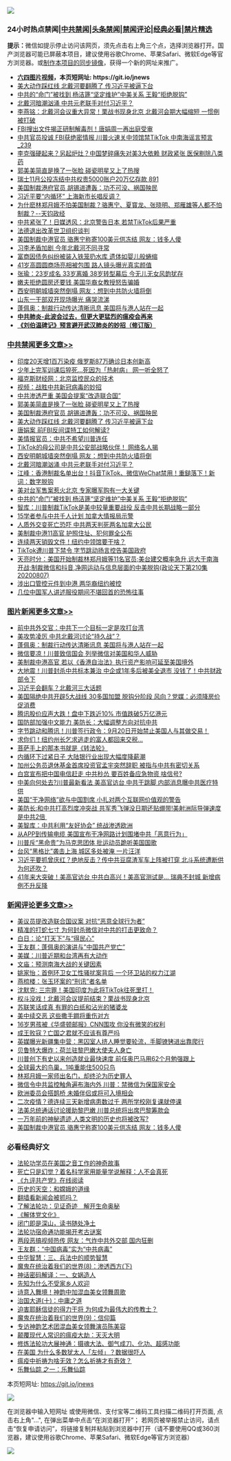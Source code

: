 ![](https://raw.githubusercontent.com/fqnews/bnews/master/64photo/fqnews-qr.jpg)

<div id="tt">
<h3>24小时热点禁闻|<a href="#%E4%B8%AD%E5%85%B1%E7%A6%81%E9%97%BB%E6%9B%B4%E5%A4%9A%E6%96%87%E7%AB%A0">中共禁闻</a>|<a href="#%E5%9B%BE%E7%89%87%E6%96%B0%E9%97%BB%E6%9B%B4%E5%A4%9A%E6%96%87%E7%AB%A0">头条禁闻</a>|<a href="#%E6%96%B0%E9%97%BB%E8%AF%84%E8%AE%BA%E6%9B%B4%E5%A4%9A%E6%96%87%E7%AB%A0">禁闻评论|<a href="#%E5%BF%85%E7%9C%8B%E7%BB%8F%E5%85%B8%E5%A5%BD%E6%96%87">经典必看|<a href="/video.md#%E7%A6%81%E7%89%87%E7%B2%BE%E9%80%89">禁片精选</a></h3>
<div><b>提示：</b>微信如提示停止访问该网页，须先点击右上角三个点，选择浏览器打开。国产浏览器可能已屏蔽本项目，建议使用谷歌Chrome、苹果Safari、微软Edge等官方浏览器。或<a href="https://github.com/fqnews/bnews/blob/master/%E5%88%B6%E4%BD%9Cgit%E7%A6%81%E9%97%BB%E9%95%9C%E5%83%8F.md">制作本项目的同步镜像</a>，获得一个新的网址来推广。</div>
<ul>
<li><b><a href="http://d1.bdrive.tk/64.mp4" target="_blank">六四图片视频</a>，本页短网址: https://git.io/jnews</b></li>
<li><a href="/cbnews/20200808/1376633.md">美大动作踩红线 北戴河要翻腾了 传习近平被逼下台</a></li>
<li><a href="/cbnews/20200808/1376566.md">中共的“命门”被找到 杨洁篪“坚定维护”中美关系 王毅“拒绝脱钩”</a></li>
<li><a href="/cbnews/20200808/1376595.md">北戴河暗潮汹涌 中共元老联手对付习近平？</a></li>
<li><a href="/comments/20200808/1376792.md">李燕铭：北戴河会议重大异常！栗战书现身北京 北戴河会期大幅缩短 一惯例被打破</a></li>
<li><a href="/cnnews/20200808/1376576.md">FBI搜出文件揭正研制解毒剂！唐娟周一再出庭受审</a></li>
<li><a href="/comments/20200808/1376702.md">中共官员投诚 FBI获绝密情报 川普火速关中领馆禁TikTok 中南海谣言预言_239</a></li>
<li><a href="/cnnews/20200809/1376880.md">李克强硬起来？另起炉灶？中国梦碎痛失对美3大依赖 财政紧张 医保剔除八类药</a></li>
<li><a href="/cbnews/20200808/1376705.md">郭美美简直是换了一张脸 碰瓷明星又上了热搜</a></li>
<li><a href="/bannedvideo/20200809/1376853.md">瑞士11月公投冻结中共权贵5000账户20万亿存款 891</a></li>
<li><a href="/cbnews/20200808/1376647.md">美国制裁港府官员 胡锡进遭轰：功不可没、祸国殃民 </a></li>
<li><a href="/comments/20200808/1376708.md">习近平要“内循环” 上海新市长唱反调？</a></li>
<li><a href="/bannedvideo/20200808/1376823.md">为什麽林郑月娥不怕美国制裁？骆惠宁、夏寳龙、张晓明、郑雁雄等人都不怕制裁？--天钧政经</a></li>
<li><a href="/cnnews/20200808/1376639.md">中共紧张了！日媒透风：北京警告日本 若禁TikTok后果严重</a></li>
<li><a href="/baitai/20200808/1376783.md">法德退出改革世卫组织谈判</a></li>
<li><a href="/comments/20200808/1376814.md">美国制裁中港官员 骆惠宁称寄100美元供冻结 网友：钱多人傻</a></li>
<li><a href="/ssgc/20200809/1376915.md">习李矛盾加剧 今年北戴河不同寻常</a></li>
<li><a href="/baitai/20200808/1376764.md">富商因债务纠纷被装入铁笼扔水库 遗体如婴儿般蜷缩</a></li>
<li><a href="/yule/20200809/1376896.md">41岁高圆圆商场亮相被包围 路人镜头曝光真实颜值</a></li>
<li><a href="/yule/20200809/1376899.md">张瑜：23岁成名 33岁离婚 38岁转型幕后 今无儿无女风韵犹存</a></li>
<li><a href="/lifebaike/20200808/1376689.md">嫩夫拒绝圆房还要钱 美国华裔女教授怒告骗婚</a></li>
<li><a href="/cbnews/20200808/1376627.md">西安明朝城墙突然倒塌 网友：想到中共防火墙将倒</a></li>
<li><a href="/baitai/20200808/1376714.md">山东一干部双开现场曝光 痛哭流涕</a></li>
<li><a href="/topimagenews/20200808/1376653.md">蓬佩奥：制裁行动传达清晰讯息 美国将与港人站在一起</a></li>
<li><b><a href="/comments/20200211/1275071.md" target="_blank">中共肺炎-此波会过去，但更大更猛烈的瘟疫会再来</a></b></li>
<li><b><a href="/comments/20200207/1272816.md" target="_blank">《刘伯温碑记》预言避开武汉肺炎的妙招（修订版）</a></b></li>
</ul>
</div>

<div class="catlist">
<h3><a href="/cbnews/" target="_blank">中共禁闻</a><span><a href="/cbnews/" target="_blank" rel="nofollow">更多文章>></a></span></h3>
<ul>
<li><a href="/cbnews/20200809/1376786.md" target="_blank">印度20天增1百万染疫 俄罗斯87万确诊日本创新高</a></li>
<li><a href="/cbnews/20200809/1376909.md" target="_blank">少年上完军训课后猝死…死因为「热射病」 网一听全怒了</a></li>
<li><a href="/cbnews/20200809/1376876.md" target="_blank">福克斯财经网：北京监控民众的技术</a></li>
<li><a href="/comments/20200808/1376747.md" target="_blank">视频：战胜中共新冠病毒的妙招</a></li>
<li><a href="/cbnews/20200808/1376749.md" target="_blank">中共渗透严重 美国会提案“改造联合国”</a></li>
<li><a href="/cbnews/20200808/1376705.md" target="_blank">郭美美简直是换了一张脸 碰瓷明星又上了热搜</a></li>
<li><a href="/cbnews/20200808/1376647.md" target="_blank">美国制裁港府官员 胡锡进遭轰：功不可没、祸国殃民</a></li>
<li><a href="/cbnews/20200808/1376633.md" target="_blank">美大动作踩红线 北戴河要翻腾了 传习近平被逼下台</a></li>
<li><a href="/cbnews/20200808/1376632.md" target="_blank">唐娟案 前FBI反间谍特工如何解读?</a></li>
<li><a href="/cbnews/20200808/1376631.md" target="_blank">美情报官员：中共不希望川普连任</a></li>
<li><a href="/cbnews/20200808/1376630.md" target="_blank">TikTok的母公司是中共公安部战略伙伴！ 网络名人揭</a></li>
<li><a href="/cbnews/20200808/1376627.md" target="_blank">西安明朝城墙突然倒塌 网友：想到中共防火墙将倒</a></li>
<li><a href="/cbnews/20200808/1376595.md" target="_blank">北戴河暗潮汹涌 中共元老联手对付习近平？</a></li>
<li><a href="/cbnews/20200808/1376592.md" target="_blank">江峰：香港制裁名单出台！抖音TikTok、微信WeChat禁用！重鎚落下！新词：数字脱钩</a></li>
<li><a href="/cbnews/20200808/1376585.md" target="_blank">美对台军售案惹火北京 专家曝军购有一大关键</a></li>
<li><a href="/cbnews/20200808/1376566.md" target="_blank">中共的“命门”被找到 杨洁篪“坚定维护”中美关系 王毅“拒绝脱钩”</a></li>
<li><a href="/cbnews/20200808/1376554.md" target="_blank">智库：川普制裁TikTok是美中较量重要战役 反击中共长期战略一部分</a></li>
<li><a href="/cbnews/20200808/1376553.md" target="_blank">15学者参与中共千人计划 加拿大情报局示警</a></li>
<li><a href="/cbnews/20200808/1376544.md" target="_blank">人质外交变死亡恐吓 中共两天判死两名加拿大公民</a></li>
<li><a href="/cbnews/20200808/1376525.md" target="_blank">美制裁中港11高官 护照住址、犯何罪全公布</a></li>
<li><a href="/cbnews/20200808/1376511.md" target="_blank">连续两天销毁文件！纽约中领馆要干啥？</a></li>
<li><a href="/cbnews/20200808/1376510.md" target="_blank">TikTok遭川普下禁令 字节跳动扬言控告美国政府</a></li>
<li><a href="/cbnews/20200808/1376458.md" target="_blank">天亮时分：美国开始制裁林郑月娥等11名官员;美台建交概率急升,远大于南海开战;制裁微信和抖音,净网运动与信息层面的中美脱钩(政论天下第210集 20200807)</a></li>
<li><a href="/cbnews/20200808/1376445.md" target="_blank">涉出口管控元件到中港 两华裔纽约被控</a></li>
<li><a href="/cbnews/20200808/1376442.md" target="_blank">几位中国军人讲述服役期间不堪回首的恐怖往事</a></li>

</ul>
</div>
<div class="catlist">
<h3><a href="/topimagenews/" target="_blank">图片新闻</a><span><a href="/topimagenews/" target="_blank" rel="nofollow">更多文章>></a></span></h3>
<ul>
<li><a href="/topimagenews/20200809/1376988.md" target="_blank">前中共外交官：中共下一个目标一定是攻打台湾</a></li>
<li><a href="/topimagenews/20200809/1376970.md" target="_blank">美攻势凌厉 中共北戴河讨论“持久战”？</a></li>
<li><a href="/topimagenews/20200808/1376653.md" target="_blank">蓬佩奥：制裁行动传达清晰讯息 美国将与港人站在一起</a></li>
<li><a href="/topimagenews/20200808/1376494.md" target="_blank">微信要凉！川普致信国会 列举微信对美国和华人威胁</a></li>
<li><a href="/topimagenews/20200808/1376493.md" target="_blank">美制裁中港高官 若以《香港自治法》执行资产影响可延至美国境外</a></li>
<li><a href="/topimagenews/20200807/1376320.md" target="_blank">大地震！川普封杀中共标本兼治 中企或1年多后被美全退市 没钱了！中共财政部令下</a></li>
<li><a href="/topimagenews/20200807/1376226.md" target="_blank">习近平会翻车？北戴河三大话题</a></li>
<li><a href="/topimagenews/20200807/1376194.md" target="_blank">美国隔绝中共开辟5大战线 30多国加盟 脱钩分阶段 风向？党媒：必须降房价促消费</a></li>
<li><a href="/topimagenews/20200807/1376088.md" target="_blank">腾讯股价应声大跌！盘中下跌近10% 市值跌破5万亿港元</a></li>
<li><a href="/topimagenews/20200807/1376087.md" target="_blank">国防部加强中文能力 美防长：大幅调整方向对抗中共</a></li>
<li><a href="/topimagenews/20200807/1375982.md" target="_blank">字节跳动和腾讯！川普签行政令：9月20日开始禁止美国人与其做交易！</a></li>
<li><a href="/topimagenews/20200807/1375920.md" target="_blank">求你们！纽约州长乞求逃走的富人都回来交税…</a></li>
<li><a href="/comments/20200807/1375707.md" target="_blank">菩萨手上的那本书就是《转法轮》</a></li>
<li><a href="/topimagenews/20200807/1375875.md" target="_blank">内循环下过紧日子 大陆银行业出现大幅度降薪潮</a></li>
<li><a href="/topimagenews/20200807/1375874.md" target="_blank">加州公务员退休基金首席投资官孟宇突然辞职 被指与中共有密切关系</a></li>
<li><a href="/topimagenews/20200807/1375873.md" target="_blank">白宫宣布把中国电信赶走 中共秒怂 要百姓备应急物资 啥信号?</a></li>
<li><a href="/topimagenews/20200807/1375872.md" target="_blank">中美向何处去?川普最新看法 美高官访台 中共干跳脚 内部消息曝中共医疗特供</a></li>
<li><a href="/topimagenews/20200807/1375871.md" target="_blank">美国“干净网络”欲与中国割席 小扎对两个互联网价值观的警告</a></li>
<li><a href="/topimagenews/20200806/1375697.md" target="_blank">美防长:和中共打高烈度冲突战 共军秀飞弹没日期还贴绷带!美射洲际导弹速度是中共2倍 </a></li>
<li><a href="/comments/20200806/1375618.md" target="_blank">美智库：中共利用“友好协会”  统战渗透欧洲</a></li>
<li><a href="/topimagenews/20200806/1375434.md" target="_blank">从APP到传输电缆 美国宣布干净网路计划围堵中共「恶意行为」</a></li>
<li><a href="/topimagenews/20200806/1375377.md" target="_blank">川普斥“黑命贵”为马克思团体 批运动员跪听美国国歌</a></li>
<li><a href="/topimagenews/20200806/1375376.md" target="_blank">台风“黑格比”袭击上海 城区多处被淹 一片汪洋</a></li>
<li><a href="/topimagenews/20200805/1375292.md" target="_blank">习近平要抓曾庆红？绝地反击？传中共豆腐渣军车上阵被打穿 北斗系统遭断供为何还吹？</a></li>
<li><a href="/topimagenews/20200805/1375288.md" target="_blank">41年来大突破！美高官访台 中共白高兴！美高官测试是&#8230; 瑞典不封城 新增病例不升反降</a></li>

</ul>
</div>
<div class="catlist">
<h3><a href="/comments/" target="_blank">新闻评论</a><span><a href="/comments/" target="_blank" rel="nofollow">更多文章>></a></span></h3>
<ul>
<li><a href="/comments/20200809/1376990.md" target="_blank">美议员提改造联合国议案 对抗“恶意全球行为者”</a></li>
<li><a href="/comments/20200809/1376978.md" target="_blank">精准的打蛇七寸 为何封杀微信对中共的打击更致命？</a></li>
<li><a href="/comments/20200809/1376977.md" target="_blank">白日：论“打天下”与“得民心”</a></li>
<li><a href="/comments/20200809/1376976.md" target="_blank">王友群：蓬佩奥的演讲与&#8221;中国共产党亡&#8221;</a></li>
<li><a href="/comments/20200809/1376975.md" target="_blank">美媒：川普近期和台湾再有大动作</a></li>
<li><a href="/comments/20200809/1376974.md" target="_blank">文庙：预测南海大战的关键因素</a></li>
<li><a href="/comments/20200809/1376965.md" target="_blank">姚家怡：首例环卫女工性骚扰案背后 一个环卫站的权力江湖</a></li>
<li><a href="/comments/20200809/1376964.md" target="_blank">燕梳楼：张玉环案的“刑讯”者名单</a></li>
<li><a href="/comments/20200809/1376963.md" target="_blank">沈默克: 三宗罪！美国印度为此将TikTok往死里打！</a></li>
<li><a href="/comments/20200809/1376952.md" target="_blank">权斗没戏！北戴河会议提前结束？栗战书现身北京</a></li>
<li><a href="/comments/20200809/1376945.md" target="_blank">苏联笑话成真 有罪的白纸和沾光的猪婆龙</a></li>
<li><a href="/comments/20200809/1376944.md" target="_blank">美中续交恶 这些撒手鐧将重伤对方</a></li>
<li><a href="/comments/20200809/1376943.md" target="_blank">16岁男孩被《华盛顿邮报》CNN围攻 你没有微笑的权利</a></li>
<li><a href="/comments/20200809/1376926.md" target="_blank">成王败寇？亡国之君就不应该有尊严吗</a></li>
<li><a href="/comments/20200809/1376917.md" target="_blank">英媒曝光新疆集中营：黑囚室人挤人睡觉要轮流，手脚镣铐进出靠爬行</a></li>
<li><a href="/comments/20200809/1376912.md" target="_blank">贝鲁特大爆炸：荷兰驻黎巴嫩大使夫人身亡</a></li>
<li><a href="/comments/20200809/1376903.md" target="_blank">川普创下有史以来创造就业最快速度 前任奥巴马用62个月勉强跟上</a></li>
<li><a href="/comments/20200809/1376893.md" target="_blank">全球最大的鸟巢，1吨重能住500只鸟</a></li>
<li><a href="/comments/20200809/1376875.md" target="_blank">林郑月娥一家师出名门，却终沦为历史罪人</a></li>
<li><a href="/comments/20200809/1376855.md" target="_blank">微信令中共监控触角遍布海内外 川普：禁微信为保国家安全</a></li>
<li><a href="/comments/20200809/1376850.md" target="_blank">欧洲委员会搭鹊桥 未婚伴侣或将可入境相会</a></li>
<li><a href="/comments/20200809/1376849.md" target="_blank">二次疫情？德连续三天新增病患数过千  两所学校刚复课就停课</a></li>
<li><a href="/comments/20200809/1376842.md" target="_blank">法美总统通话讨论援助黎巴嫩  川普总统将出席巴黎筹款会</a></li>
<li><a href="/comments/20200808/1376827.md" target="_blank">一万年前的神秘遗迹,人类文明的历史也将被改写?</a></li>
<li><a href="/comments/20200808/1376814.md" target="_blank">美国制裁中港官员 骆惠宁称寄100美元供冻结 网友：钱多人傻</a></li>

</ul>
</div>

<div class="catlist">
<h3>必看经典好文</h3>
<ul>
<li><a href="/comments/20200511/1326751.md" target="_blank">法轮功学员在美国之音工作的神奇故事</a></li>
<li><a href="/comments/20200704/1355375.md" target="_blank">死亡只是幻觉？着名科学家用能量学说解释：人不会真死</a></li>
<li><a href="/bookonline/20131116/201057.md" target="_blank">《九评共产党》在线阅读</a></li>
<li><a href="/cbnews/20190219/1083302.md" target="_blank">历史的天空：和嫦娥的道缘</a></li>
<li><a href="/fanqiang/20200616/1345793.md" target="_blank">翻墙看新闻会被抓吗？</a></li>
<li><a href="/comments/20200307/1289968.md" target="_blank">了解法轮功：见证奇迹　解开生命奥秘</a></li>
<li><a href="/bookwiki/20130610/138400.md" target="_blank">《解体党文化》</a></li>
<li><a href="/tculture/20200803/1373949.md" target="_blank">闭门即是深山，读书随处净土</a></li>
<li><a href="/tculture/20121025/73079.md" target="_blank">法轮功宿命通功能揭开考古谜案</a></li>
<li><a href="/cbnews/20200703/1355059.md" target="_blank">两段恶搞视频热传 网友：气炸中共外交部 国内狂删</a></li>
<li><a href="/comments/20200318/1295755.md" target="_blank">王友群：“中国病毒”实为“中共病毒”</a></li>
<li><a href="/comments/20200605/783248.md" target="_blank">中华智慧：三、兵法中的顺势智慧</a></li>
<li><a href="/topimagenews/20180527/948714.md" target="_blank">魔鬼在统治着我们的世界(8)：渗透西方(下)</a></li>
<li><a href="/comments/20200609/1342224.md" target="_blank">神话密码解译：一、女娲造人</a></li>
<li><a href="/comments/20200620/1346848.md" target="_blank">先知为什么不受家乡人欢迎</a></li>
<li><a href="/topimagenews/20170208/656009.md" target="_blank">诗意入舞境！神韵中加混血美女领舞周歌</a></li>
<li><a href="/cbnews/20180316/915423.md" target="_blank">治国大道(十)：中庸之道</a></li>
<li><a href="/comments/20200622/1346846.md" target="_blank">迫害耶稣信徒的得力干将  为何成为最伟大的传教士？</a></li>
<li><a href="/topimagenews/20180529/949649.md" target="_blank">魔鬼在统治着我们的世界(9)：信仰篇</a></li>
<li><a href="/topimagenews/20180404/923380.md" target="_blank">专访神韵艺术团混血美女领舞演员陈美容</a></li>
<li><a href="/comments/20200619/783185.md" target="_blank">颠覆现代人常识的瘟疫大劫：天灭大明</a></li>
<li><a href="/comments/20191203/1234383.md" target="_blank">修炼法轮功大展神通：摄魂大法、御气成刀、化功、超感功能</a></li>
<li><a href="/comments/20200427/1319933.md" target="_blank">在美国 为什么多数犹太人「左倾」？数据很吓人</a></li>
<li><a href="/comments/20200502/1322275.md" target="_blank">瘟疫中祈祷为啥无效？怎么祈祷才有奇效？</a></li>
<li><a href="/tculture/20170710/789533.md" target="_blank">乐舞仙踪 之一：乐舞仙踪</a></li>

</ul>
</div>

本页短网址: https://git.io/jnews

![](https://raw.githubusercontent.com/fqnews/bnews/master/64photo/fqnews-qr.jpg)

在浏览器中输入短网址 或使用微信、支付宝等二维码工具扫描二维码打开页面, 点击右上角"...", 在弹出菜单中点击“在浏览器打开”； 若网页被举报禁止访问，请点击“恢复申请访问”，将链接复制并粘贴到浏览器中打开（请不要使用QQ或360浏览器，建议使用谷歌Chrome、苹果Safari、微软Edge等官方浏览器）

![](https://raw.githubusercontent.com/fqnews/bnews/master/64photo/wx.jpg)
